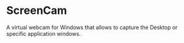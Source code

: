 # ScreenCam
A virtual webcam for Windows that allows to capture the Desktop or specific application windows.
